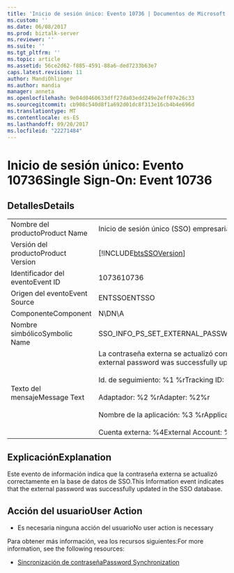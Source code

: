```yaml
---
title: 'Inicio de sesión único: Evento 10736 | Documentos de Microsoft'
ms.custom: ''
ms.date: 06/08/2017
ms.prod: biztalk-server
ms.reviewer: ''
ms.suite: ''
ms.tgt_pltfrm: ''
ms.topic: article
ms.assetid: 56ce2d62-f885-4591-88a6-ded7233b63e7
caps.latest.revision: 11
author: MandiOhlinger
ms.author: mandia
manager: anneta
ms.openlocfilehash: 9e04d0460633dff27da03edd249e2eff07e26c33
ms.sourcegitcommit: cb908c540d8f1a692d01dc8f313e16cb4b4e696d
ms.translationtype: MT
ms.contentlocale: es-ES
ms.lasthandoff: 09/20/2017
ms.locfileid: "22271484"
---
```

# <a name="single-sign-on-event-10736"></a><span data-ttu-id="c0c41-102">Inicio de sesión único: Evento 10736</span><span class="sxs-lookup"><span data-stu-id="c0c41-102">Single Sign-On: Event 10736</span></span>
## <a name="details"></a><span data-ttu-id="c0c41-103">Detalles</span><span class="sxs-lookup"><span data-stu-id="c0c41-103">Details</span></span>  
  
|||  
|-|-|  
|<span data-ttu-id="c0c41-104">Nombre del producto</span><span class="sxs-lookup"><span data-stu-id="c0c41-104">Product Name</span></span>|<span data-ttu-id="c0c41-105">Inicio de sesión único (SSO) empresarial</span><span class="sxs-lookup"><span data-stu-id="c0c41-105">Enterprise Single Sign-On</span></span>|  
|<span data-ttu-id="c0c41-106">Versión del producto</span><span class="sxs-lookup"><span data-stu-id="c0c41-106">Product Version</span></span>|[!INCLUDE[btsSSOVersion](../includes/btsssoversion-md.md)]|  
|<span data-ttu-id="c0c41-107">Identificador del evento</span><span class="sxs-lookup"><span data-stu-id="c0c41-107">Event ID</span></span>|<span data-ttu-id="c0c41-108">10736</span><span class="sxs-lookup"><span data-stu-id="c0c41-108">10736</span></span>|  
|<span data-ttu-id="c0c41-109">Origen del evento</span><span class="sxs-lookup"><span data-stu-id="c0c41-109">Event Source</span></span>|<span data-ttu-id="c0c41-110">ENTSSO</span><span class="sxs-lookup"><span data-stu-id="c0c41-110">ENTSSO</span></span>|  
|<span data-ttu-id="c0c41-111">Componente</span><span class="sxs-lookup"><span data-stu-id="c0c41-111">Component</span></span>|<span data-ttu-id="c0c41-112">N\D</span><span class="sxs-lookup"><span data-stu-id="c0c41-112">N\A</span></span>|  
|<span data-ttu-id="c0c41-113">Nombre simbólico</span><span class="sxs-lookup"><span data-stu-id="c0c41-113">Symbolic Name</span></span>|<span data-ttu-id="c0c41-114">SSO_INFO_PS_SET_EXTERNAL_PASSWORD</span><span class="sxs-lookup"><span data-stu-id="c0c41-114">SSO_INFO_PS_SET_EXTERNAL_PASSWORD</span></span>|  
|<span data-ttu-id="c0c41-115">Texto del mensaje</span><span class="sxs-lookup"><span data-stu-id="c0c41-115">Message Text</span></span>|<span data-ttu-id="c0c41-116">La contraseña externa se actualizó correctamente en la base de datos de SSO.%r</span><span class="sxs-lookup"><span data-stu-id="c0c41-116">The external password was successfully updated in the SSO database.%r</span></span><br /><br /> <span data-ttu-id="c0c41-117">Id. de seguimiento: %1 %r</span><span class="sxs-lookup"><span data-stu-id="c0c41-117">Tracking ID: %1%r</span></span><br /><br /> <span data-ttu-id="c0c41-118">Adaptador: %2 %r</span><span class="sxs-lookup"><span data-stu-id="c0c41-118">Adapter: %2%r</span></span><br /><br /> <span data-ttu-id="c0c41-119">Nombre de la aplicación: %3 %r</span><span class="sxs-lookup"><span data-stu-id="c0c41-119">Application Name: %3%r</span></span><br /><br /> <span data-ttu-id="c0c41-120">Cuenta externa: %4</span><span class="sxs-lookup"><span data-stu-id="c0c41-120">External Account: %4</span></span>|  
  
## <a name="explanation"></a><span data-ttu-id="c0c41-121">Explicación</span><span class="sxs-lookup"><span data-stu-id="c0c41-121">Explanation</span></span>  
 <span data-ttu-id="c0c41-122">Este evento de información indica que la contraseña externa se actualizó correctamente en la base de datos de SSO.</span><span class="sxs-lookup"><span data-stu-id="c0c41-122">This Information event indicates that the external password was successfully updated in the SSO database.</span></span>  
  
## <a name="user-action"></a><span data-ttu-id="c0c41-123">Acción del usuario</span><span class="sxs-lookup"><span data-stu-id="c0c41-123">User Action</span></span>  
  
-   <span data-ttu-id="c0c41-124">Es necesaria ninguna acción del usuario</span><span class="sxs-lookup"><span data-stu-id="c0c41-124">No user action is necessary</span></span>  
  
 <span data-ttu-id="c0c41-125">Para obtener más información, vea los recursos siguientes:</span><span class="sxs-lookup"><span data-stu-id="c0c41-125">For more information, see the following resources:</span></span>  
  
-   [<span data-ttu-id="c0c41-126">Sincronización de contraseña</span><span class="sxs-lookup"><span data-stu-id="c0c41-126">Password Synchronization</span></span>](../core/password-synchronization2.md)